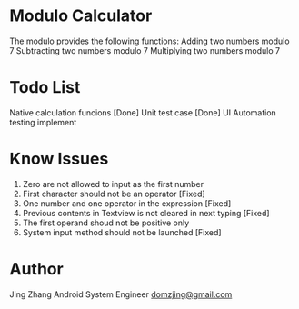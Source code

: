 Modulo Calculator
=========
The modulo provides the following functions:
Adding two numbers modulo 7
Subtracting two numbers modulo 7
Multiplying two numbers modulo 7


Todo List
=========

Native calculation funcions [Done]
Unit test case [Done]
UI Automation testing implement


Know Issues
=========
1. Zero are not allowed to input as the first number
1. First character should not be an operator [Fixed]
2. One number and one operator in the expression [Fixed]
3. Previous contents in Textview is not cleared in next typing [Fixed]
2. The first operand shoud not be positive only
3. System input method should not be launched [Fixed]

Author
=========
Jing Zhang
Android System Engineer
domzjing@gmail.com

